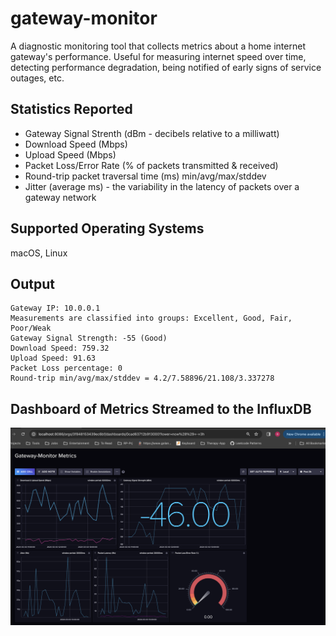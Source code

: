 # gateway-monitor
A diagnostic monitoring tool that collects metrics about a home internet gateway's performance. Useful for measuring internet speed over time, detecting performance degradation, being notified of early signs of service outages, etc.

## Statistics Reported
- Gateway Signal Strenth (dBm - decibels relative to a milliwatt)
- Download Speed (Mbps)
- Upload Speed (Mbps)
- Packet Loss/Error Rate (% of packets transmitted & received)
- Round-trip packet traversal time (ms) min/avg/max/stddev
- Jitter (average ms) - the variability in the latency of packets over a gateway network

## Supported Operating Systems
macOS, Linux

## Output
```
Gateway IP: 10.0.0.1
Measurements are classified into groups: Excellent, Good, Fair, Poor/Weak
Gateway Signal Strength: -55 (Good)
Download Speed: 759.32
Upload Speed: 91.63
Packet Loss percentage: 0
Round-trip min/avg/max/stddev = 4.2/7.58896/21.108/3.337278
```

## Dashboard of Metrics Streamed to the InfluxDB
![Dashboard](influx_dashboard.png)